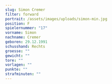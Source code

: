 ```yaml
---
slug: Simon Cremer
filter: forward
portrait: /assets/images/uploads/simon-min.jpg
position: F
spielernummer: "17"
vorname: Simon
nachname: Cremer
geboren: 29.12.1991
schusshand: Rechts
groesse: ""
gewicht: ""
tore: ""
vorlagen: ""
punkte: ""
strafminuten: ""
---
```

